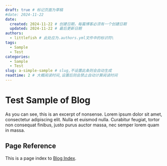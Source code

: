 ```yaml
---
draft: true # 标记页面为草稿
#date: 2024-11-22
date:
  created: 2024-11-22 # 创建日期，每篇博客必须有一个创建日期
  updated: 2024-11-22 # 最后更新日期
authors:
  - littlefish # 此处应为.authors.yml文件中的标识符\
tags:
  - Sample
  - Test
categories:
  - Sample
  - Test
slug: a-simple-sample # slug,不设置此条则会自动生成
readtime: 2 # 大概阅读时间,设置后则会禁止自动计算阅读时间
---
```


# Test Sample of Blog

As you can see, this is an excerpt of nonsense. Lorem ipsum dolor sit amet, consectetur adipiscing elit. Nulla et euismod nulla. Curabitur feugiat, tortor non consequat finibus, justo purus auctor massa, nec semper lorem quam in massa.

<!-- more -->
<!-- 这表明上面的内容是文章/博客的摘要部分 -->

## Page Reference

This is a page index to [Blog Index](../index.md).
